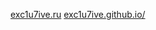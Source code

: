 <a href="exc1u7ive.ru" title="exc1u7ive.ru">exc1u7ive.ru</a>
<a href="https://exc1u7ive.github.io/" title="https://exc1u7ive.github.io/">exc1u7ive.github.io/</a>
